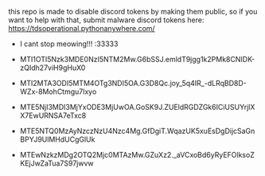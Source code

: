 this repo is made to disable discord tokens by making them public, so if you want to help with that, submit malware discord tokens here: https://tdsoperational.pythonanywhere.com/

- I cant stop meowing!!! :33333

- MTI1OTI5Nzk3MDE0NzI5NTM2Mw.G6bSSJ.emldT9jgg1k2PMk8CNIDK-zQIdh27viH9gHuX0
- MTI2MTA3ODI5MTM4OTg3NDI5OA.G3D8Qc.joy_5q4IR_-dLRqBD8D-WZx-8MohCtmgu7lxyo
- MTE5NjI3MDI3MjYxODE3MjUwOA.GoSK9J.ZUEldRGDZGk6ICiUSUYrjlXX7EwURNSA7eTxc8
- MTE5NTQ0MzAyNzczNzU4Nzc4Mg.GfDgiT.WqazUK5xuEsDgDijcSaGnBPYJ9UlMHdUCgGlUk
- MTEwNzkzMDg2OTQ2Mjc0MTAzMw.GZuXz2._aVCxoBd6yRyEFOlksoZKEjJwZaTua7S97jwvw